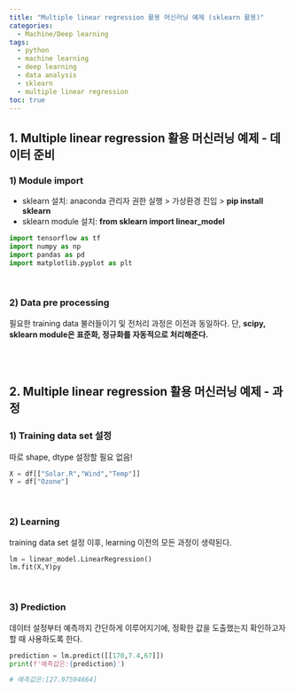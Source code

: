 ```yaml
---
title: "Multiple linear regression 활용 머신러닝 예제 (sklearn 활용)"
categories: 
  - Machine/Deep learning 
tags:
  - python
  - machine learning
  - deep learning
  - data analysis
  - sklearn
  - multiple linear regression
toc: true
---
```


## 1. Multiple linear regression 활용 머신러닝 예제 - 데이터 준비

### 1) Module import

- sklearn 설치: anaconda 관리자 권한 실행 > 가상환경 진입 > **pip install sklearn**
- sklearn module 설치: **from sklearn import linear_model**

```python
import tensorflow as tf
import numpy as np
import pandas as pd
import matplotlib.pyplot as plt
```

<br>

### 2) Data pre processing

필요한 training data 불러들이기 및 전처리 과정은 이전과 동일하다. 
단, **scipy, sklearn module은 표준화, 정규화를 자동적으로 처리해준다.** 

<br><br>

## 2. Multiple linear regression 활용 머신러닝 예제 - 과정

### 1) Training data set 설정

따로 shape, dtype 설정할 필요 없음!

```python
X = df[["Solar.R","Wind","Temp"]]
Y = df["Ozone"]
```

<br>

### 2) Learning

training data set 설정 이후, learning 이전의 모든 과정이 생략된다.

```python
lm = linear_model.LinearRegression()
lm.fit(X,Y)py
```

<br>

### 3) Prediction

데이터 설정부터 예측까지 간단하게 이루어지기에, 정확한 값을 도출했는지 확인하고자 할 때 사용하도록 한다. 

```python
prediction = lm.predict([[170,7.4,67]])
print(f'예측값은:{prediction}')

# 예측값은:[27.97594664]
```

